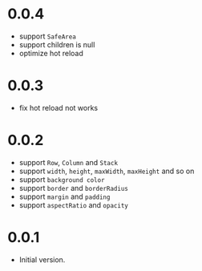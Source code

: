 # 0.0.4

- support `SafeArea`
- support children is null
- optimize hot reload

# 0.0.3

- fix hot reload not works

# 0.0.2

- support `Row`, `Column` and `Stack`
- support `width`, `height`, `maxWidth`, `maxHeight` and so on
- support `background color`
- support `border` and `borderRadius`
- support `margin` and `padding`
- support `aspectRatio` and `opacity`

# 0.0.1

- Initial version.
